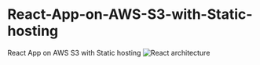 # React-App-on-AWS-S3-with-Static-hosting
React App on AWS S3 with Static hosting
![React architecture](https://user-images.githubusercontent.com/65279165/143605814-99787afb-def1-4b3d-8f00-2ec9145bb352.png)
